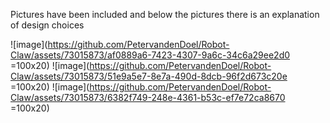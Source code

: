 Pictures have been included and below the pictures there is an explanation of design choices

![image](https://github.com/PetervandenDoel/Robot-Claw/assets/73015873/af0889a6-7423-4307-9a6c-34c6a29ee2d0 =100x20)
![image](https://github.com/PetervandenDoel/Robot-Claw/assets/73015873/51e9a5e7-8e7a-490d-8dcb-96f2d673c20e =100x20)
![image](https://github.com/PetervandenDoel/Robot-Claw/assets/73015873/6382f749-248e-4361-b53c-ef7e72ca8670 =100x20)

